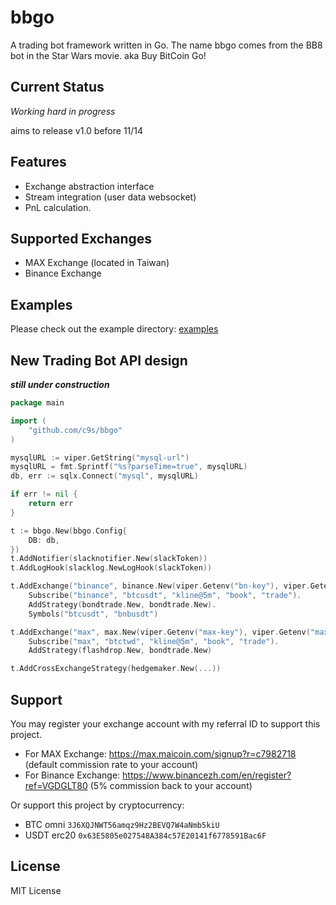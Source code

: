 # bbgo

A trading bot framework written in Go. The name bbgo comes from the BB8 bot in the Star Wars movie. aka Buy BitCoin Go!

## Current Status

_Working hard in progress_

aims to release v1.0 before 11/14

## Features

- Exchange abstraction interface
- Stream integration (user data websocket)
- PnL calculation.

## Supported Exchanges

- MAX Exchange (located in Taiwan)
- Binance Exchange

## Examples

Please check out the example directory: [examples](examples)

## New Trading Bot API design

_**still under construction**_

```go
package main

import (
    "github.com/c9s/bbgo"
)

mysqlURL := viper.GetString("mysql-url")
mysqlURL = fmt.Sprintf("%s?parseTime=true", mysqlURL)
db, err := sqlx.Connect("mysql", mysqlURL)

if err != nil {
    return err
}

t := bbgo.New(bbgo.Config{
    DB: db,
})
t.AddNotifier(slacknotifier.New(slackToken))
t.AddLogHook(slacklog.NewLogHook(slackToken))

t.AddExchange("binance", binance.New(viper.Getenv("bn-key"), viper.Getenv("bn-secret")))).
    Subscribe("binance", "btcusdt", "kline@5m", "book", "trade").
    AddStrategy(bondtrade.New, bondtrade.New).
    Symbols("btcusdt", "bnbusdt")

t.AddExchange("max", max.New(viper.Getenv("max-key"), viper.Getenv("max-secret")))).
    Subscribe("max", "btctwd", "kline@5m", "book", "trade").
    AddStrategy(flashdrop.New, bondtrade.New)

t.AddCrossExchangeStrategy(hedgemaker.New(...))
```

## Support

You may register your exchange account with my referral ID to support this project.

- For MAX Exchange: <https://max.maicoin.com/signup?r=c7982718> (default commission rate to your account)
- For Binance Exchange: <https://www.binancezh.com/en/register?ref=VGDGLT80> (5% commission back to your account)

Or support this project by cryptocurrency:

- BTC omni `3J6XQJNWT56amqz9Hz2BEVQ7W4aNmb5kiU`
- USDT erc20 `0x63E5805e027548A384c57E20141f6778591Bac6F`

## License

MIT License
